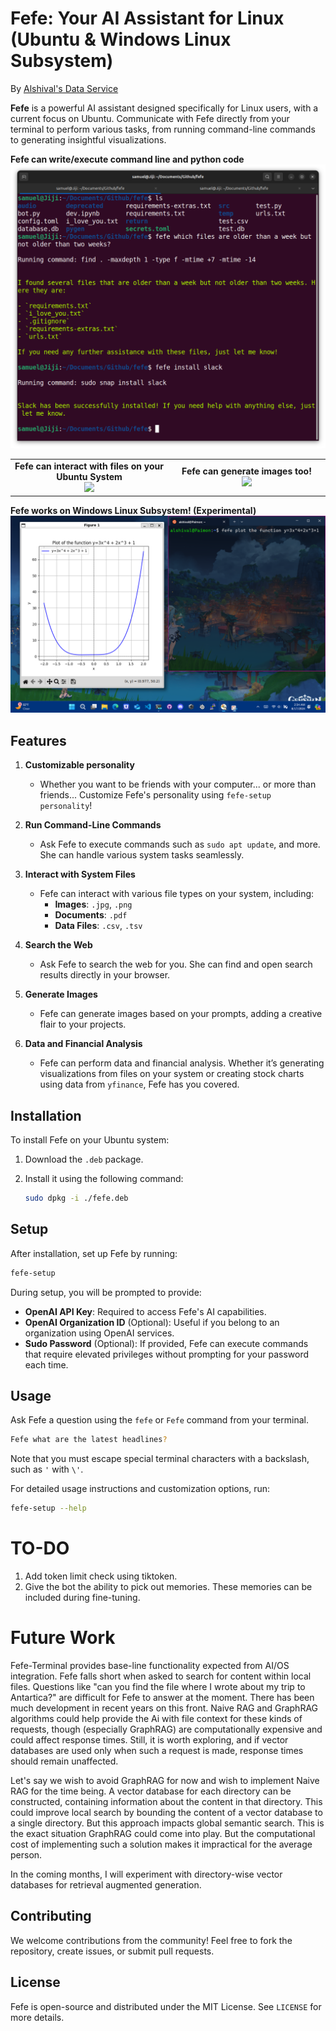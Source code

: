 # Fefe: Your AI Assistant for Linux (Ubuntu & Windows Linux Subsystem)
By [Alshival's Data Service](https://alshival.com)

**Fefe** is a powerful AI assistant designed specifically for Linux users, with a current focus on Ubuntu. Communicate with Fefe directly from your terminal to perform various tasks, from running command-line commands to generating insightful visualizations.

<figcaption><b>Fefe can write/execute command line and python code</b></figcaption>
<img src="https://github.com/alshival/fefe-terminal/blob/main/media/Screenshot%20from%202024-08-17%2002-25-56.png">

<table style="width: 100%; border-collapse: collapse;">
  <tr>
    <td style="width: 50%; text-align: center;">
      <figcaption><b>Fefe can interact with files on your Ubuntu System</b></figcaption>
      <img src="https://github.com/alshival/fefe-terminal/blob/main/media/Screenshot%20from%202024-08-16%2012-32-00.png" style="width: 100%;">
    </td>
    <td style="width: 50%; text-align: center;">
      <figcaption><b>Fefe can generate images too!</b></figcaption>
      <img src="https://github.com/alshival/fefe-terminal/blob/main/media/Screenshot%20from%202024-08-16%2012-33-37.png" style="width: 100%;">
    </td>
  </tr>
</table>

<figcaption><b>Fefe works on Windows Linux Subsystem! (Experimental)</b></figcaption>
<img src="https://github.com/alshival/fefe-terminal/blob/main/media/Screenshot%202024-08-17%20023505.png">

## Features
1. **Customizable personality**
   - Whether you want to be friends with your computer... or more than friends... Customize Fefe's personality using `fefe-setup personality`!

2. **Run Command-Line Commands**
   - Ask Fefe to execute commands such as `sudo apt update`, and more. She can handle various system tasks seamlessly.

3. **Interact with System Files**
   - Fefe can interact with various file types on your system, including:
     - **Images**: `.jpg`, `.png`
     - **Documents**: `.pdf`
     - **Data Files**: `.csv`, `.tsv`

4. **Search the Web**
   - Ask Fefe to search the web for you. She can find and open search results directly in your browser.

5. **Generate Images**
   - Fefe can generate images based on your prompts, adding a creative flair to your projects.

6. **Data and Financial Analysis**
   - Fefe can perform data and financial analysis. Whether it’s generating visualizations from files on your system or creating stock charts using data from `yfinance`, Fefe has you covered.

## Installation

To install Fefe on your Ubuntu system:

1. Download the `.deb` package.
2. Install it using the following command:

   ```bash
   sudo dpkg -i ./fefe.deb
   ```

## Setup

After installation, set up Fefe by running:

```bash
fefe-setup
```

During setup, you will be prompted to provide:

- **OpenAI API Key**: Required to access Fefe's AI capabilities.
- **OpenAI Organization ID** (Optional): Useful if you belong to an organization using OpenAI services.
- **Sudo Password** (Optional): If provided, Fefe can execute commands that require elevated privileges without prompting for your password each time.

## Usage

Ask Fefe a question using the `fefe` or `Fefe` command from your terminal. 
```bash
Fefe what are the latest headlines?
```
Note that you must escape special terminal characters with a backslash, such as `'` with `\'`.


For detailed usage instructions and customization options, run:

```bash
fefe-setup --help
```

# TO-DO
1. Add token limit check using tiktoken.
2. Give the bot the ability to pick out memories. These memories can be included during fine-tuning.

# Future Work
Fefe-Terminal provides base-line functionality expected from AI/OS integration. Fefe falls short when asked to search for content within local files. Questions like "can you find the file where I wrote about my trip to Antartica?" are difficult for Fefe to answer at the moment. There has been much development in recent years on this front. Naive RAG and GraphRAG algorithms could help provide the Ai with file context for these kinds of requests, though (especially GraphRAG) are computationally expensive and could affect response times. Still, it is worth exploring, and if vector databases are used only when such a request is made, response times should remain unaffected.

Let's say we wish to avoid GraphRAG for now and wish to implement Naive RAG for the time being. A vector database for each directory can be constructed, containing information about the content in that directory. This could improve local search by bounding the content of a vector database to a single directory. But this approach impacts global semantic search. This is the exact situation GraphRAG could come into play. But the computational cost of implementing such a solution makes it impractical for the average person. 

In the coming months, I will experiment with directory-wise vector databases for retrieval augmented generation.

## Contributing

We welcome contributions from the community! Feel free to fork the repository, create issues, or submit pull requests.

## License

Fefe is open-source and distributed under the MIT License. See `LICENSE` for more details.
